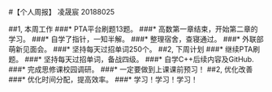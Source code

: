 #【个人周报】 凌晟宸 20188025

##1, 本周工作
###* PTA平台刷题13题。
###* 高数第一章结束，开始第二章的学习。
###* 自学了指针，一知半解。
###* 整理宿舍，查寝通过。
###* 外联部萌新见面会。
###* 坚持每天过招单词250个。
##2, 下周计划
###* 继续PTA刷题。
###* 坚持每天过招单词，备战四级。
###* 自学C++后续内容及GitHub.
###* 完成思修课校园调研。
###* 一定要做到上课课前预习！
##2, 优化改善
###* 优化时间分配，提高效率。
###* 学习！学习！学习！
